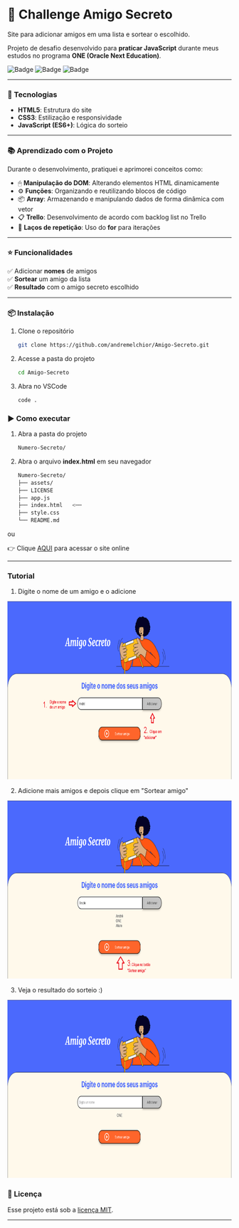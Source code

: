 # 🎯 Challenge Amigo Secreto

Site para adicionar amigos em uma lista e sortear o escolhido.

Projeto de desafio desenvolvido para **praticar JavaScript** durante meus estudos no programa **ONE (Oracle Next Education)**.

![Badge](https://img.shields.io/badge/JavaScript-ES6+-yellow?style=for-the-badge)
![Badge](https://img.shields.io/badge/Status-Concluído-brightgreen?style=for-the-badge)
![Badge](https://img.shields.io/badge/Licença-MIT-blue?style=for-the-badge)

---

### 🚀 Tecnologias

- **HTML5**: Estrutura do site
- **CSS3**: Estilização e responsividade
- **JavaScript (ES6+)**: Lógica do sorteio

---

### 📚 Aprendizado com o Projeto

Durante o desenvolvimento, pratiquei e aprimorei conceitos como:

- 🖱 **Manipulação do DOM**: Alterando elementos HTML dinamicamente  
- ⚙ **Funções**: Organizando e reutilizando blocos de código  
- 📦 **Array**: Armazenando e manipulando dados de forma dinâmica com vetor  
- 📋 **Trello**: Desenvolvimento de acordo com backlog list no Trello
- 🔁 **Laços de repetição**: Uso do **for** para iterações

---

### ⭐ Funcionalidades

✅ Adicionar **nomes** de amigos  
✅ **Sortear** um amigo da lista   
✅ **Resultado** com o amigo secreto escolhido  

---

### 📦 Instalação

1. Clone o repositório
    ```bash
    git clone https://github.com/andremelchior/Amigo-Secreto.git
    ```

2. Acesse a pasta do projeto
    ```bash
    cd Amigo-Secreto
    ```

3. Abra no VSCode
    ```bash
    code .
    ```

### ▶️ Como executar
1. Abra a pasta do projeto
    ```bash
    Numero-Secreto/
    ```
2. Abra o arquivo **index.html** em seu navegador
    ```bash
    Numero-Secreto/
    ├── assets/          
    ├── LICENSE          
    ├── app.js          
    ├── index.html   <──     
    ├── style.css       
    └── README.md          
    ```
ou

👉 Clique [AQUI](https://andremelchior.github.io/Amigo-Secreto/) para acessar o site online

---

### Tutorial

1. Digite o nome de um amigo e o adicione

<img src="assets/passo1-2.png" height="400">

<br>

2. Adicione mais amigos e depois clique em "Sortear amigo"

<img src="assets/passo3.png" height="400">

<br>

3. Veja o resultado do sorteio :)

<img src="assets/passo4.png" height="400">


### 📝 Licença

Esse projeto está sob a [licença MIT](https://github.com/andremelchior/Amigo-Secreto?tab=MIT-1-ov-file#readme).

---

